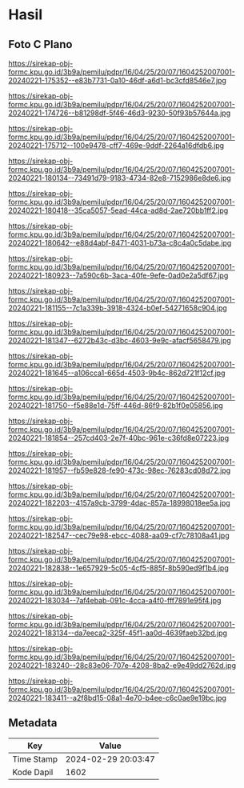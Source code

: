 # Hasil

## Foto C Plano

https://sirekap-obj-formc.kpu.go.id/3b9a/pemilu/pdpr/16/04/25/20/07/1604252007001-20240221-175352--e83b7731-0a10-46df-a6d1-bc3cfd8546e7.jpg

https://sirekap-obj-formc.kpu.go.id/3b9a/pemilu/pdpr/16/04/25/20/07/1604252007001-20240221-174726--b81298df-5f46-46d3-9230-50f93b57644a.jpg

https://sirekap-obj-formc.kpu.go.id/3b9a/pemilu/pdpr/16/04/25/20/07/1604252007001-20240221-175712--100e9478-cff7-469e-9ddf-2264a16dfdb6.jpg

https://sirekap-obj-formc.kpu.go.id/3b9a/pemilu/pdpr/16/04/25/20/07/1604252007001-20240221-180134--73491d79-9183-4734-82e8-7152986e8de6.jpg

https://sirekap-obj-formc.kpu.go.id/3b9a/pemilu/pdpr/16/04/25/20/07/1604252007001-20240221-180418--35ca5057-5ead-44ca-ad8d-2ae720bb1ff2.jpg

https://sirekap-obj-formc.kpu.go.id/3b9a/pemilu/pdpr/16/04/25/20/07/1604252007001-20240221-180642--e88d4abf-8471-4031-b73a-c8c4a0c5dabe.jpg

https://sirekap-obj-formc.kpu.go.id/3b9a/pemilu/pdpr/16/04/25/20/07/1604252007001-20240221-180923--7a590c6b-3aca-40fe-9efe-0ad0e2a5df67.jpg

https://sirekap-obj-formc.kpu.go.id/3b9a/pemilu/pdpr/16/04/25/20/07/1604252007001-20240221-181155--7c1a339b-3918-4324-b0ef-54271658c904.jpg

https://sirekap-obj-formc.kpu.go.id/3b9a/pemilu/pdpr/16/04/25/20/07/1604252007001-20240221-181347--6272b43c-d3bc-4603-9e9c-afacf5658479.jpg

https://sirekap-obj-formc.kpu.go.id/3b9a/pemilu/pdpr/16/04/25/20/07/1604252007001-20240221-181645--a106cca1-665d-4503-9b4c-862d721f12cf.jpg

https://sirekap-obj-formc.kpu.go.id/3b9a/pemilu/pdpr/16/04/25/20/07/1604252007001-20240221-181750--f5e88e1d-75ff-446d-86f9-82b1f0e05856.jpg

https://sirekap-obj-formc.kpu.go.id/3b9a/pemilu/pdpr/16/04/25/20/07/1604252007001-20240221-181854--257cd403-2e7f-40bc-961e-c36fd8e07223.jpg

https://sirekap-obj-formc.kpu.go.id/3b9a/pemilu/pdpr/16/04/25/20/07/1604252007001-20240221-181957--fb59e828-fe90-473c-98ec-76283cd08d72.jpg

https://sirekap-obj-formc.kpu.go.id/3b9a/pemilu/pdpr/16/04/25/20/07/1604252007001-20240221-182203--4157a9cb-3799-4dac-857a-18998018ee5a.jpg

https://sirekap-obj-formc.kpu.go.id/3b9a/pemilu/pdpr/16/04/25/20/07/1604252007001-20240221-182547--cec79e98-ebcc-4088-aa09-cf7c78108a41.jpg

https://sirekap-obj-formc.kpu.go.id/3b9a/pemilu/pdpr/16/04/25/20/07/1604252007001-20240221-182838--1e657929-5c05-4cf5-885f-8b590ed9f1b4.jpg

https://sirekap-obj-formc.kpu.go.id/3b9a/pemilu/pdpr/16/04/25/20/07/1604252007001-20240221-183034--7af4ebab-091c-4cca-a4f0-fff7891e95f4.jpg

https://sirekap-obj-formc.kpu.go.id/3b9a/pemilu/pdpr/16/04/25/20/07/1604252007001-20240221-183134--da7eeca2-325f-45f1-aa0d-4639faeb32bd.jpg

https://sirekap-obj-formc.kpu.go.id/3b9a/pemilu/pdpr/16/04/25/20/07/1604252007001-20240221-183240--28c83e06-707e-4208-8ba2-e9e49dd2762d.jpg

https://sirekap-obj-formc.kpu.go.id/3b9a/pemilu/pdpr/16/04/25/20/07/1604252007001-20240221-183411--a2f8bd15-08a1-4e70-b4ee-c6c0ae9e19bc.jpg


## Metadata

| Key        | Value               |
| ---------- | ------------------- |
| Time Stamp | 2024-02-29 20:03:47 |
| Kode Dapil | 1602                |



